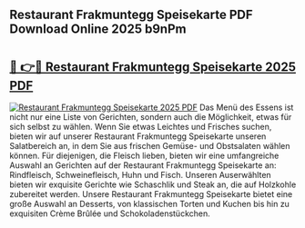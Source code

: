 ## Restaurant Frakmuntegg Speisekarte PDF Download Online 2025 b9nPm

# <h2><a href="http://gc89ork.nevu.top/?p=Restaurant+Frakmuntegg+Speisekarte">🔗 👉🔴 Restaurant Frakmuntegg Speisekarte 2025 PDF</a></h2>

[![Restaurant Frakmuntegg Speisekarte 2025 PDF](https://i.imgur.com/dBaPXMq.png)](http://gc89ork.nevu.top/?p=Restaurant+Frakmuntegg+Speisekarte)
Das Menü des Essens ist nicht nur eine Liste von Gerichten, sondern auch die Möglichkeit, etwas für sich selbst zu wählen. Wenn Sie etwas Leichtes und Frisches suchen, bieten wir auf unserer Restaurant Frakmuntegg Speisekarte unseren Salatbereich an, in dem Sie aus frischen Gemüse- und Obstsalaten wählen können. Für diejenigen, die Fleisch lieben, bieten wir eine umfangreiche Auswahl an Gerichten auf der Restaurant Frakmuntegg Speisekarte an: Rindfleisch, Schweinefleisch, Huhn und Fisch. Unseren Auserwählten bieten wir exquisite Gerichte wie Schaschlik und Steak an, die auf Holzkohle zubereitet werden. Unsere Restaurant Frakmuntegg Speisekarte bietet eine große Auswahl an Desserts, von klassischen Torten und Kuchen bis hin zu exquisiten Crème Brûlée und Schokoladenstückchen.
